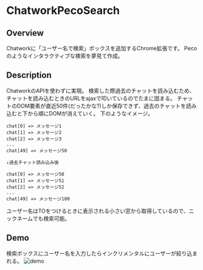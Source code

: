 # ChatworkPecoSearch

## Overview
Chatworkに「ユーザー名で検索」ボックスを追加するChrome拡張です。
Pecoのようなインタラクティブな検索を夢見て作成。

## Description

ChatworkのAPIを使わずに実現。
検索した際過去のチャットを読み込むため、チャットを読み込むときのURLをajaxで叩いているのでたまに固まる。
チャットのDOM要素が直近50件(だったかな?)しか保存できず、過去のチャットを読み込むと下から順にDOMが消えていく。
下のようなイメージ。
```
chat[0] => メッセージ1
chat[1] => メッセージ2
chat[2] => メッセージ3
... 
chat[49] => メッセージ50

↓過去チャット読み込み後

chat[0] => メッセージ50
chat[1] => メッセージ51
chat[2] => メッセージ52
... 
chat[49] => メッセージ100
```

ユーザー名はTOをつけるときに表示される小さい窓から取得しているので、ニックネームでも検索可能。

## Demo

検索ボックスにユーザー名を入力したらインクリメンタルにユーザーが絞り込まれる。
![demo](https://user-images.githubusercontent.com/17779386/52519018-46716b00-2c98-11e9-922b-fe1a0b3c6478.gif)
